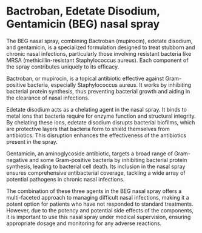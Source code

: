 <!--
source: GPT-4o
treats: MARCoNS
subs: mupirocin (brand name Bactroban), edetate-disodium, gentamicin
tags: antibiotics nasal-sprays
-->

# Bactroban, Edetate Disodium, Gentamicin (BEG) nasal spray

The BEG nasal spray, combining Bactroban (mupirocin), edetate disodium, and gentamicin, is a specialized formulation designed to treat stubborn and chronic nasal infections, particularly those involving resistant bacteria like MRSA (methicillin-resistant Staphylococcus aureus). Each component of the spray contributes uniquely to its efficacy.

Bactroban, or mupirocin, is a topical antibiotic effective against Gram-positive bacteria, especially Staphylococcus aureus. It works by inhibiting bacterial protein synthesis, thus preventing bacterial growth and aiding in the clearance of nasal infections.

Edetate disodium acts as a chelating agent in the nasal spray. It binds to metal ions that bacteria require for enzyme function and structural integrity. By chelating these ions, edetate disodium disrupts bacterial biofilms, which are protective layers that bacteria form to shield themselves from antibiotics. This disruption enhances the effectiveness of the antibiotics present in the spray.

Gentamicin, an aminoglycoside antibiotic, targets a broad range of Gram-negative and some Gram-positive bacteria by inhibiting bacterial protein synthesis, leading to bacterial cell death. Its inclusion in the nasal spray ensures comprehensive antibacterial coverage, tackling a wide array of potential pathogens in chronic nasal infections.

The combination of these three agents in the BEG nasal spray offers a multi-faceted approach to managing difficult nasal infections, making it a potent option for patients who have not responded to standard treatments. However, due to the potency and potential side effects of the components, it is important to use this nasal spray under medical supervision, ensuring appropriate dosage and monitoring for any adverse reactions.


